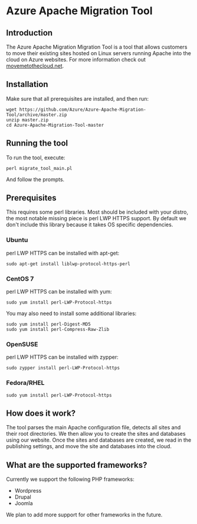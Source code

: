# Azure Apache Migration Tool
## Introduction
The Azure Apache Migration Migration Tool is a tool that allows customers to move their existing sites hosted on Linux servers running Apache into the cloud on Azure websites. For more information check out [movemetothecloud.net](https://www.movemetothecloud.net/).

## Installation
Make sure that all prerequisites are installed, and then run:

```
wget https://github.com/Azure/Azure-Apache-Migration-Tool/archive/master.zip
unzip master.zip
cd Azure-Apache-Migration-Tool-master
```

## Running the tool
To run the tool, execute:

```
perl migrate_tool_main.pl
```

And follow the prompts.

## Prerequisites
This requires some perl libraries. Most should be included with your distro, the most notable missing piece is perl LWP HTTPS support. By default we don't include this library because it takes OS specific dependencies.

### Ubuntu
perl LWP HTTPS can be installed with apt-get:

```
sudo apt-get install liblwp-protocol-https-perl
```

### CentOS 7
perl LWP HTTPS can be installed with yum:

```
sudo yum install perl-LWP-Protocol-https
```

You may also need to install some additional libraries:
```
sudo yum install perl-Digest-MD5
sudo yum install perl-Compress-Raw-Zlib
```

### OpenSUSE
perl LWP HTTPS can be installed with zypper:
```
sudo zypper install perl-LWP-Protocol-https
```

### Fedora/RHEL
```
sudo yum install perl-LWP-Protocol-https
```

## How does it work?
The tool parses the main Apache configuration file, detects all sites and their root directories.
We then allow you to create the sites and databases using our website.
Once the sites and databases are created, we read in the publishing settings, and move the site and databases into the cloud.

## What are the supported frameworks?
Currently we support the following PHP frameworks:
- Wordpress
- Drupal
- Joomla

We plan to add more support for other frameworks in the future.